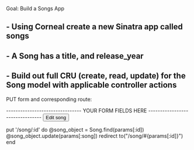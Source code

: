 Goal: Build a Songs App 

## - Using Corneal create a new Sinatra app called songs
## - A Song has a title, and release\_year
## - Build out full CRU (create, read, update) for the Song model with applicable controller actions

PUT form and corresponding route:

<form action="/song/<%=@song_object.id%>" method="post">
  <input type="hidden" name="_method" value="PUT">
  --------------------------------
  YOUR FORM FIELDS HERE
  --------------------------------
  <input type="submit" value="Edit song">
</form>

put '/song/:id' do
  @song_object = Song.find(params[:id])
  @song_object.update(params[:song])
  redirect to("/song/#{params[:id]}")
end